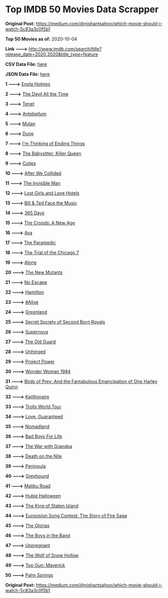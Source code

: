 # Top IMDB 50 Movies Data Scrapper

**Original Post:** https://medium.com/@nishantsahoo/which-movie-should-i-watch-5c83a3c0f5b1

**Top 50 Movies as of:** 2020-10-04

**Link --->** http://www.imdb.com/search/title?release_date=2020,2020&title_type=feature

**CSV Data File:** [here](/Data/data.csv)

**JSON Data File:** [here](/Data/data.json)

**1 --->** [Enola Holmes](https://www.imdb.com/title/tt7846844/?ref_=adv_li_tt)

**2 --->** [The Devil All the Time](https://www.imdb.com/title/tt7395114/?ref_=adv_li_tt)

**3 --->** [Tenet](https://www.imdb.com/title/tt6723592/?ref_=adv_li_tt)

**4 --->** [Antebellum](https://www.imdb.com/title/tt10065694/?ref_=adv_li_tt)

**5 --->** [Mulan](https://www.imdb.com/title/tt4566758/?ref_=adv_li_tt)

**6 --->** [Dune](https://www.imdb.com/title/tt1160419/?ref_=adv_li_tt)

**7 --->** [I'm Thinking of Ending Things](https://www.imdb.com/title/tt7939766/?ref_=adv_li_tt)

**8 --->** [The Babysitter: Killer Queen](https://www.imdb.com/title/tt11024272/?ref_=adv_li_tt)

**9 --->** [Cuties](https://www.imdb.com/title/tt9196192/?ref_=adv_li_tt)

**10 --->** [After We Collided](https://www.imdb.com/title/tt10362466/?ref_=adv_li_tt)

**11 --->** [The Invisible Man](https://www.imdb.com/title/tt1051906/?ref_=adv_li_tt)

**12 --->** [Lost Girls and Love Hotels](https://www.imdb.com/title/tt0920462/?ref_=adv_li_tt)

**13 --->** [Bill & Ted Face the Music](https://www.imdb.com/title/tt1086064/?ref_=adv_li_tt)

**14 --->** [365 Days](https://www.imdb.com/title/tt10886166/?ref_=adv_li_tt)

**15 --->** [The Croods: A New Age](https://www.imdb.com/title/tt2850386/?ref_=adv_li_tt)

**16 --->** [Ava](https://www.imdb.com/title/tt8784956/?ref_=adv_li_tt)

**17 --->** [The Paramedic](https://www.imdb.com/title/tt11127690/?ref_=adv_li_tt)

**18 --->** [The Trial of the Chicago 7](https://www.imdb.com/title/tt1070874/?ref_=adv_li_tt)

**19 --->** [Alone](https://www.imdb.com/title/tt7711170/?ref_=adv_li_tt)

**20 --->** [The New Mutants](https://www.imdb.com/title/tt4682266/?ref_=adv_li_tt)

**21 --->** [No Escape](https://www.imdb.com/title/tt8160834/?ref_=adv_li_tt)

**22 --->** [Hamilton](https://www.imdb.com/title/tt8503618/?ref_=adv_li_tt)

**23 --->** [#Alive](https://www.imdb.com/title/tt10620868/?ref_=adv_li_tt)

**24 --->** [Greenland](https://www.imdb.com/title/tt7737786/?ref_=adv_li_tt)

**25 --->** [Secret Society of Second Born Royals](https://www.imdb.com/title/tt10324122/?ref_=adv_li_tt)

**26 --->** [Supernova](https://www.imdb.com/title/tt11169050/?ref_=adv_li_tt)

**27 --->** [The Old Guard](https://www.imdb.com/title/tt7556122/?ref_=adv_li_tt)

**28 --->** [Unhinged](https://www.imdb.com/title/tt10059518/?ref_=adv_li_tt)

**29 --->** [Project Power](https://www.imdb.com/title/tt7550000/?ref_=adv_li_tt)

**30 --->** [Wonder Woman 1984](https://www.imdb.com/title/tt7126948/?ref_=adv_li_tt)

**31 --->** [Birds of Prey: And the Fantabulous Emancipation of One Harley Quinn](https://www.imdb.com/title/tt7713068/?ref_=adv_li_tt)

**32 --->** [Kajillionaire](https://www.imdb.com/title/tt8143990/?ref_=adv_li_tt)

**33 --->** [Trolls World Tour](https://www.imdb.com/title/tt6587640/?ref_=adv_li_tt)

**34 --->** [Love, Guaranteed](https://www.imdb.com/title/tt11100856/?ref_=adv_li_tt)

**35 --->** [Nomadland](https://www.imdb.com/title/tt9770150/?ref_=adv_li_tt)

**36 --->** [Bad Boys For Life](https://www.imdb.com/title/tt1502397/?ref_=adv_li_tt)

**37 --->** [The War with Grandpa](https://www.imdb.com/title/tt4532038/?ref_=adv_li_tt)

**38 --->** [Death on the Nile](https://www.imdb.com/title/tt7657566/?ref_=adv_li_tt)

**39 --->** [Peninsula](https://www.imdb.com/title/tt8850222/?ref_=adv_li_tt)

**40 --->** [Greyhound](https://www.imdb.com/title/tt6048922/?ref_=adv_li_tt)

**41 --->** [Malibu Road](https://www.imdb.com/title/tt2914760/?ref_=adv_li_tt)

**42 --->** [Hubie Halloween](https://www.imdb.com/title/tt10682266/?ref_=adv_li_tt)

**43 --->** [The King of Staten Island](https://www.imdb.com/title/tt9686708/?ref_=adv_li_tt)

**44 --->** [Eurovision Song Contest: The Story of Fire Saga](https://www.imdb.com/title/tt8580274/?ref_=adv_li_tt)

**45 --->** [The Glorias](https://www.imdb.com/title/tt7435316/?ref_=adv_li_tt)

**46 --->** [The Boys in the Band](https://www.imdb.com/title/tt10199914/?ref_=adv_li_tt)

**47 --->** [Unpregnant](https://www.imdb.com/title/tt10556022/?ref_=adv_li_tt)

**48 --->** [The Wolf of Snow Hollow](https://www.imdb.com/title/tt11140488/?ref_=adv_li_tt)

**49 --->** [Top Gun: Maverick](https://www.imdb.com/title/tt1745960/?ref_=adv_li_tt)

**50 --->** [Palm Springs](https://www.imdb.com/title/tt9484998/?ref_=adv_li_tt)

**Original Post:** https://medium.com/@nishantsahoo/which-movie-should-i-watch-5c83a3c0f5b1
